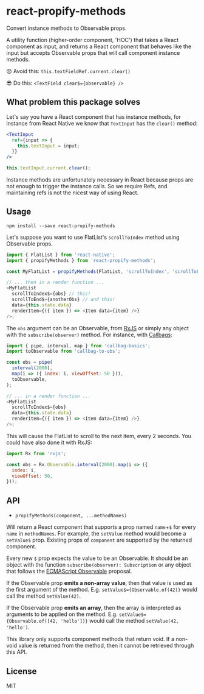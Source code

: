 # react-propify-methods

Convert instance methods to Observable props.

A utility function (higher-order component, 'HOC') that takes a React component as input, and returns a React component that behaves like the input but accepts Observable props that will call component instance methods.

😞 Avoid this: `this.textFieldRef.current.clear()`

😎 Do this: `<TextField clear$={observable} />`

## What problem this package solves

Let's say you have a React component that has instance methods, for instance from React Native we know that `TextInput` has the `clear()` method:

```jsx
<TextInput
  ref={input => {
    this.textInput = input;
  }}
/>
```

```js
this.textInput.current.clear();
```

Instance methods are unfortunately necessary in React because props are not enough to trigger the instance calls. So we require Refs, and maintaining refs is not the nicest way of using React.

## Usage

```
npm install --save react-propify-methods
```

Let's suppose you want to use FlatList's `scrollToIndex` method using Observable props.

```js
import { FlatList } from 'react-native';
import { propifyMethods } from 'react-propify-methods';

const MyFlatList = propifyMethods(FlatList, 'scrollToIndex', 'scrollToEnd');

// ... then in a render function ...
<MyFlatList
  scrollToIndex$={obs} // this!
  scrollToEnd$={anotherObs} // and this!
  data={this.state.data}
  renderItem={({ item }) => <Item data={item} />}
/>;
```

The `obs` argument can be an Observable, from [RxJS](http://reactivex.io/rxjs/) or simply any object with the `subscribe(observer)` method. For instance, with [Callbags](https://github.com/callbag/callbag):

```js
import { pipe, interval, map } from 'callbag-basics';
import toObservable from 'callbag-to-obs';

const obs = pipe(
  interval(2000),
  map(i => ({ index: i, viewOffset: 50 })),
  toObservable,
);

// ... in a render function ...
<MyFlatList
  scrollToIndex$={obs}
  data={this.state.data}
  renderItem={({ item }) => <Item data={item} />}
/>;
```

This will cause the FlatList to scroll to the next item, every 2 seconds. You could have also done it with RxJS:

```js
import Rx from 'rxjs';

const obs = Rx.Observable.interval(2000).map(i => ({
  index: i,
  viewOffset: 50,
}));
```

## API

* `propifyMethods(component, ...methodNames)`

Will return a React component that supports a prop named `name`+`$` for every `name` in `methodNames`. For example, the `setValue` method would become a `setValue$` prop. Existing props of `component` are supported by the returned component.

Every new `$` prop expects the value to be an Observable. It should be an object with the function `subscribe(observer): Subscription` or any object that follows the [ECMAScript Observable](https://github.com/tc39/proposal-observable) proposal.

If the Observable prop **emits a non-array value**, then that value is used as the first argument of the method. E.g. `setValue$={Observable.of(42)}` would call the method `setValue(42)`.

If the Observable prop **emits an array**, then the array is interpreted as arguments to be applied on the method. E.g. `setValue$={Observable.of([42, 'hello'])}` would call the method `setValue(42, 'hello')`.

This library only supports component methods that return void. If a non-void value is returned from the method, then it cannot be retrieved through this API.

## License

MIT
